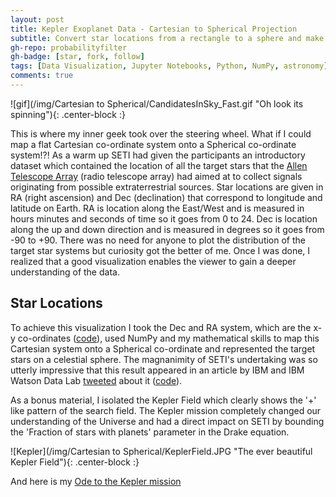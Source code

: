 ```yaml
---
layout: post
title: Kepler Exoplanet Data - Cartesian to Spherical Projection
subtitle: Convert star locations from a rectangle to a sphere and make it spin! 
gh-repo: probabilityfilter
gh-badge: [star, fork, follow]
tags: [Data Visualization, Jupyter Notebooks, Python, NumPy, astronomy]
comments: true
---
```


![gif](/img/Cartesian to Spherical/CandidatesInSky_Fast.gif "Oh look its spinning"){: .center-block :}  

This is where my inner geek took over the steering wheel. What if I could map a flat Cartesian co-ordinate system onto a Spherical co-ordinate system!?! As a warm up SETI had given the participants an introductory dataset which contained the location of all the target stars that the [Allen Telescope Array](https://www.seti.org/seti-institute/project/details/fact-sheet) (radio telescope array) had aimed at to collect signals originating from possible extraterrestrial sources. Star locations are given in RA (right ascension) and Dec (declination) that correspond to longitude and latitude on Earth. RA is location along the East/West and is measured in hours minutes and seconds of time so it goes from 0 to 24. Dec is location along the up and down direction and is measured in degrees so it goes from -90 to +90. There was no need for anyone to plot the distribution of the target star systems but curiosity got the better of me. Once I was done, I realized that a good visualization enables the viewer to gain a deeper understanding of the data.

## Star Locations
To achieve this visualization I took the Dec and RA system, which are the x-y co-ordinates ([code](https://github.com/probabilityfilter/ML-SETI-IBM/blob/master/notebooks/CandidateLocation_BySize.ipynb)), used NumPy and my mathematical skills to map this Cartesian system onto a Spherical co-ordinate and represented the target stars on a celestial sphere. The magnanimity of SETI's undertaking was so utterly impressive that this result appeared in an article by IBM and IBM Watson Data Lab [tweeted](https://twitter.com/WatsonDataLab/status/864494962280460288) about it ([code](https://github.com/probabilityfilter/ML-SETI-IBM/blob/master/notebooks/RA_Dec_to_SphericalSystem.ipynb)). 

As a bonus material, I isolated the Kepler Field which clearly shows the '+' like pattern of the search field. The Kepler mission completely changed our understanding of the Universe and had a direct impact on SETI by bounding the 'Fraction of stars with planets' parameter in the Drake equation.

![Kepler](/img/Cartesian to Spherical/KeplerField.JPG "The ever beautiful Kepler Field"){: .center-block :}  

And here is my [Ode to the Kepler mission](https://twitter.com/click_arun/status/1016406934302257152)
